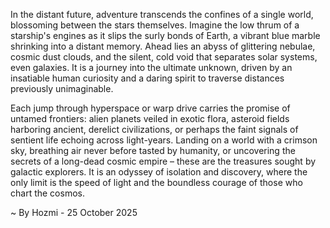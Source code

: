 
In the distant future, adventure transcends the confines of a single world, blossoming between the stars themselves. Imagine the low thrum of a starship's engines as it slips the surly bonds of Earth, a vibrant blue marble shrinking into a distant memory. Ahead lies an abyss of glittering nebulae, cosmic dust clouds, and the silent, cold void that separates solar systems, even galaxies. It is a journey into the ultimate unknown, driven by an insatiable human curiosity and a daring spirit to traverse distances previously unimaginable.

Each jump through hyperspace or warp drive carries the promise of untamed frontiers: alien planets veiled in exotic flora, asteroid fields harboring ancient, derelict civilizations, or perhaps the faint signals of sentient life echoing across light-years. Landing on a world with a crimson sky, breathing air never before tasted by humanity, or uncovering the secrets of a long-dead cosmic empire – these are the treasures sought by galactic explorers. It is an odyssey of isolation and discovery, where the only limit is the speed of light and the boundless courage of those who chart the cosmos.

~ By Hozmi - 25 October 2025
